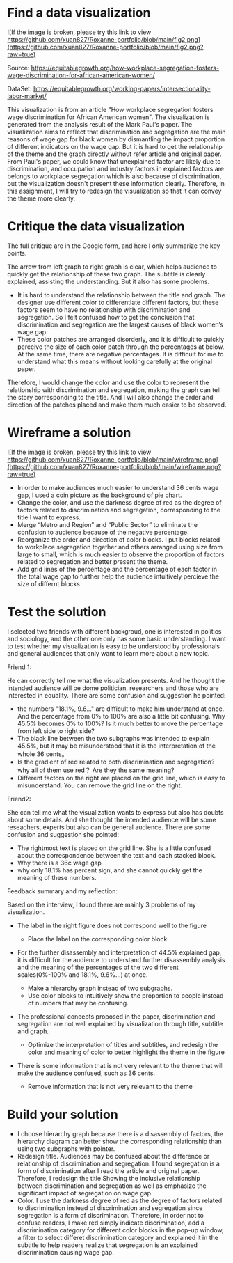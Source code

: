 # Find a data visualization
![If the image is broken, please try this link to view https://github.com/xuan827/Roxanne-portfolio/blob/main/fig2.png](https://github.com/xuan827/Roxanne-portfolio/blob/main/fig2.png?raw=true)

Source: https://equitablegrowth.org/how-workplace-segregation-fosters-wage-discrimination-for-african-american-women/

DataSet: https://equitablegrowth.org/working-papers/intersectionality-labor-market/

This visualization is from an article "How workplace segregation fosters wage discrimination for African American women". The visualization is generated from the analysis result of the Mark Paul's paper. The visualization aims to reflect that discrimination and segregation are the main reasons of wage gap for black women by dismantling the impact proportion of different indicators on the wage gap. But it is hard to get the relationship of the theme and the graph directly without refer article and original paper. From Paul's paper, we could know that unexplained factor are likely due to discrimination, and occupation and industry factors in explained factors are belongs to workplace segregation which is also because of discrimination, but the visualization doesn't present these information clearly. Therefore, in this assignment, I will try to redesign the visualization so that it can convey the theme more clearly.

# Critique the data visualization
The full critique are in the Google form, and here I only summarize the key points.

The arrow from left graph to right graph is clear, which helps audience to quickly get the relationship of these two graph. The subtitle is clearly explained, assisting the understanding. But it also has some problems.
- It is hard to understand the relationship between the title and graph. The designer use different color to differentiate different factors, but these factors seem to have no relationship with discrimination and segregation. So I felt confused how to get the conclusion that discrimination and segregation are the largest causes of black women’s wage gap. 
- These color patches are arranged disorderly, and it is difficult to quickly perceive the size of each color patch through the percentages at below. At the same time, there are negative percentages. It is difficult for me to understand what this means without looking carefully at the original paper.

Therefore, I would change the color and use the color to represent the relationship with discrimination and segregation, making the graph can tell the story corresponding to the title. And I will also change the order and direction of the patches placed and make them much easier to be observed.

# Wireframe a solution
![If the image is broken, please try this link to view https://github.com/xuan827/Roxanne-portfolio/blob/main/wireframe.png](https://github.com/xuan827/Roxanne-portfolio/blob/main/wireframe.png?raw=true)

- In order to make audiences much easier to understand 36 cents wage gap, I used a coin picture as the background of pie chart.
- Change the color, and use the darkness degree of red as the degree of factors related to discrimination and segregation, corresponding to the title I want to express.
- Merge “Metro and Region” and “Public Sector” to eliminate the confusion to audience because of the negative percentage.
- Reorganize the order and direction of color blocks. I put blocks related to workplace segregation together and others arranged using size from large to small, which is much easier to observe the proportion of factors related to segregation and better present the theme.
- Add grid lines of the percentage and the percentage of each factor in the total wage gap to further help the audience intuitively percieve the size of differnt blocks.



# Test the solution
I selected two friends with different backgroud, one is interested in politics and sociology, and the other one only has some basic understanding. I want to test whether my visualization is easy to be understood by professionals and general audiences that only want to learn more about a new topic.

Friend 1:

He can correctly tell me what the visualization presents. And he thought the intended audience will be dome politician, researchers and those who are interested in equality. There are some confusion and suggestion he pointed:
- the numbers "18.1%, 9.6..." are difficult to make him understand at once. And the percentage from 0% to 100% are also a little bit confusing. Why 45.5% becomes 0% to 100%? Is it much better to move the percentage from left side to right side?
- The black line between the two subgraphs was intended to explain 45.5%, but it may be misunderstood that it is the interpretation of the whole 36 cents。
- Is the gradient of red related to both discrimination and segregation? why all of them use red？ Are they the same meaning?
- Different factors on the right are placed on the grid line, which is easy to misunderstand. You can remove the grid line on the right.

Friend2:

She can tell me what the visualization wants to express but also has doubts about some details. And she thought the intended audience will be some reseachers, experts but also can be general audience. There are some confusion and suggestion she pointed:
- The rightmost text is placed on the grid line. She is a little confused about the correspondence between the text and each stacked block.
- Why there is a 36c wage gap
- why only 18.1% has percent sign, and she cannot quickly get the meaning of these numbers.

Feedback summary and my reflection:

Based on the interview, I found there are mainly 3 problems of my visualization.

- The label in the right figure does not correspond well to the figure
  - Place the label on the corresponding color block.

- For the further disassembly and interpretation of 44.5% explained gap, it is difficult for the audience to understand further disassembly analysis and the meaning of the percentages of the two different scales(0%-100% and 18.1%, 9.6%...) at once.
  - Make a hierarchy graph instead of two subgraphs. 
  - Use color blocks to intuitively show the proportion to people instead of numbers that may be confusing.

- The professional concepts proposed in the paper, discrimination and segregation are not well explained by visualization through title, subtitle and graph.
  - Optimize the interpretation of titles and subtitles, and redesign the color and meaning of color to better highlight the theme in the figure

- There is some information that is not very relevant to the theme that will make the audience confused, such as 36 cents.
  - Remove information that is not very relevant to the theme

# Build your solution
<div class="flourish-embed flourish-hierarchy" data-src="visualisation/8611985"><script src="https://public.flourish.studio/resources/embed.js"></script></div>

- I choose hierarchy graph because there is a disassembly of factors, the hierarchy diagram can better show the corresponding relationship than using two subgraphs with pointer.
- Redesign title. Audiences may be confused about the difference or relationship of discrimination and segregation. I found segregation is a form of discrimination after I read the article and original paper. Therefore, I redesign the title Showing the inclusive relationship between discrimination and segregation as well as emphasize the significant impact of segregation on wage gap.
- Color. I use the darkness degree of red as the degree of factors related to discrimination instead of discrimination and segregation since segregation is a form of discrimination. Therefore, in order not to confuse readers, I make red simply indicate discrimination, add a discrimination category for different color blocks in the pop-up window, a filter to select differet discrimination category and explained it in the subtitle to help readers realize that segregation is an explained discrimination causing wage gap.

